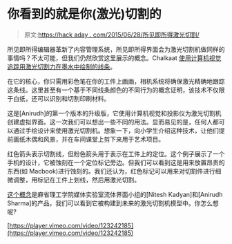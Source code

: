 # 你看到的就是你(激光)切割的

> 原文:[https://hack aday . com/2015/06/28/所见即所得激光切割/](https://hackaday.com/2015/06/28/what-you-see-is-what-you-laser-cut/)

所见即所得编辑器革新了内容管理系统，所见即所得界面会为激光切割机做同样的事情吗？不太可能，但我们仍然欣赏这里展示的概念。Chalkaat [使用计算机视觉追踪用激光切割力在墨水中绘制的线条](https://vimeo.com/123242185)。

在它的核心，你只需用彩色笔在你的工件上画画，相机系统将确保激光精确地跟踪这条线。这里甚至有一个基于不同线条颜色的不同行为的概念证明，该技术不仅限于白纸，还可以识别和切割印刷材料。

这是[Anirudh]的第一个版本的升级版，它使用计算机视觉和投影仪为激光切割机创建虚拟界面。这一次我们可以想出一些不同的用法。显而易见的是，任何人都可以通过手绘设计来使用激光切割机。想象一下，向小学生介绍这种技术，让他们提前画纸木偶和风景，并在车间课堂上剪下来用于艺术项目。

红色箭头表示切割线，但粉色箭头用于表示在工件上的定位。这个例子展示了一个手机的设计，它被蚀刻在一个定位标记旁边。但我们可以看到这是用来放置昂贵的东西(如 Macbook)进行蚀刻的。我们还认为，红色标记可以用来对切割件进行细微调整，用标记在工件上划线，然后用激光切割。

[这个概念](http://chalkaat.sbalabs.co/)是麻省理工学院媒体实验室流体界面小组的[Nitesh Kadyan]和[Anirudh Sharma]的产品，我们可以看到它被构建到未来的激光切割机模型中。你怎么想呢?

[https://player.vimeo.com/video/123242185](https://player.vimeo.com/video/123242185)